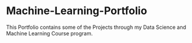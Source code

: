 # Machine-Learning-Portfolio
This Portfolio contains some of the Projects through my Data Science and Machine Learning Course program.
